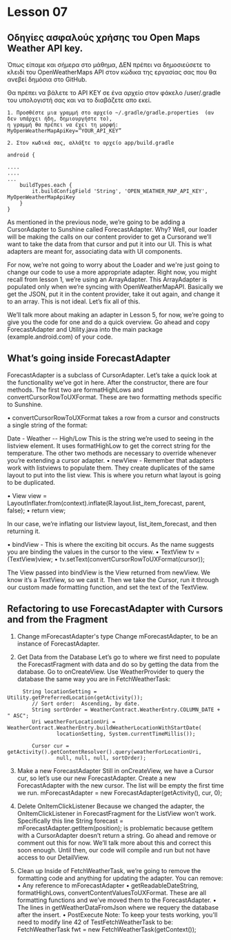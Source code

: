 # Lesson 07

## Οδηγίες ασφαλούς χρήσης του Open Maps Weather API key.

Όπως είπαμε και σήμερα στο μάθημα, ΔΕΝ πρέπει να δημοσιεύσετε το κλειδί του OpenWeatherMaps API στον κώδικα της εργασίας σας που θα ανεβεί 
δημόσια στο GitHub.

Θα πρέπει να βάλετε το API ΚΕΥ σε ένα αρχείο στον φάκελο /user/.gradle του υπολογιστή σας και να το διαβάζετε απο εκεί.

```
1. Προσθέστε μια γραμμή στο αρχείο ~/.gradle/gradle.properties  (αν δεν υπάρχει ήδη, δημιουργήστε το), 
η γραμμή θα πρέπει να έχει τη μορφή:
MyOpenWeatherMapApiKey=”YOUR_API_KEY”

2. Στον κωδικά σας, αλλάξτε το αρχείο app/build.gradle 

android {

....
....
...
    buildTypes.each {
        it.buildConfigField 'String', 'OPEN_WEATHER_MAP_API_KEY', MyOpenWeatherMapApiKey
    }
}
```


As mentioned in the previous node, we’re going to be adding a CursorAdapter to Sunshine called ForecastAdapter. Why? Well, our loader will be making the calls on our content provider to get a Cursorand we’ll want to take the data from that cursor and put it into our UI. This is what adapters are meant for, associating data with UI components.

For now, we’re not going to worry about the Loader and we're just going to change our code to use a more appropriate adapter. Right now, you might recall from lesson 1, we’re using an ArrayAdapter. This ArrayAdapter is populated only when we’re syncing with OpenWeatherMapAPI. Basically we get the JSON, put it in the content provider, take it out again, and change it to an array. This is not ideal. Let’s fix all of this.

We’ll talk more about making an adapter in Lesson 5, for now, we’re going to give you the code for one and do a quick overview.
Go ahead and copy ForecastAdapter and Utility.java into the main package (example.android.com) of your code.

## What’s going inside ForecastAdapter

ForecastAdapter is a subclass of CursorAdapter. Let’s take a quick look at the functionality we’ve got in here. After the constructor, there are four methods. The first two are formatHighLows and convertCursorRowToUXFormat. These are two formatting methods specific to Sunshine.

•	convertCursorRowToUXFormat takes a row from a cursor and constructs a single string of the format:

Date - Weather -- High/Low
This is the string we’re used to seeing in the listview element. It uses formatHighLow to get the correct string for the temperature.
The other two methods are necessary to override whenever you’re extending a cursor adapter.
•	newView - Remember that adapters work with listviews to populate them. They create duplicates of the same layout to put into the list view. This is where you return what layout is going to be duplicated.

•	View view = LayoutInflater.from(context).inflate(R.layout.list_item_forecast, parent, false);
•	return view;

In our case, we’re inflating our listview layout, list_item_forecast, and then returning it.

•	bindView - This is where the exciting bit occurs. As the name suggests you are binding the values in the cursor to the view.
•	TextView tv = (TextView)view;
•	tv.setText(convertCursorRowToUXFormat(cursor));

The View passed into bindView is the View returned from newView. We know it’s a TextView, so we cast it. Then we take the Cursor, run it through our custom made formatting function, and set the text of the TextView.

## Refactoring to use ForecastAdapter with Cursors and from the Fragment

1. Change mForecastAdapter's type
Change mForecastAdapter, to be an instance of ForecastAdapter.

2. Get Data from the Database
Let’s go to where we first need to populate the ForecastFragment with data and do so by getting the data from the database. Go to onCreateView. Use WeatherProvider to query the database the same way you are in FetchWeatherTask:
```
     String locationSetting = Utility.getPreferredLocation(getActivity());
        // Sort order:  Ascending, by date.
        String sortOrder = WeatherContract.WeatherEntry.COLUMN_DATE + " ASC";
        Uri weatherForLocationUri = WeatherContract.WeatherEntry.buildWeatherLocationWithStartDate(
                locationSetting, System.currentTimeMillis());

        Cursor cur = getActivity().getContentResolver().query(weatherForLocationUri,
                null, null, null, sortOrder);
```
                
3. Make a new ForecastAdapter
Still in onCreateView, we have a Cursor cur, so let’s use our new ForecastAdapter. Create a new ForecastAdapter with the new cursor. The list will be empty the first time we run.
mForecastAdapter = new ForecastAdapter(getActivity(), cur, 0);

4. Delete OnItemClickListener
Because we changed the adapter, the OnItemClickListener in ForecastFragment for the ListView won’t work. Specifically this line String forecast = mForecastAdapter.getItem(position); is problematic because getItem with a CursorAdapter doesn’t return a string.
Go ahead and remove or comment out this for now.
We’ll talk more about this and correct this soon enough. Until then, our code will compile and run but not have access to our DetailView.

5. Clean up
Inside of FetchWeatherTask, we’re going to remove the formatting code and anything for updating the adapter. You can remove:
•	Any reference to mForecastAdapter
•	getReadableDateString, formatHighLows, convertContentValuesToUXFormat. These are all formatting functions and we’ve moved them to the ForecastAdapter.
•	The lines in getWeatherDataFromJson where we requery the database after the insert.
•	PostExecute
Note: To keep your tests working, you'll need to modify line 42 of TestFetchWeatherTask to be:
FetchWeatherTask fwt = new FetchWeatherTask(getContext());


